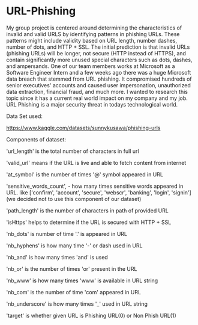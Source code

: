# URL-Phishing

My group project is centered around determining the characteristics of invalid and valid URLS by identifying patterns in phishing URLs. These patterns might include validity based on URL length, number dashes, number of dots, and HTTP + SSL. The initial prediction is that invalid URLs (phishing URLs) will be longer, not secure (HTTP instead of HTTPS), and contain significantly more unused special characters such as dots, dashes, and ampersands. One of our team members works at Microsoft as a Software Engineer Intern and a few weeks ago there was a huge Microsoft data breach that stemmed from URL phishing. It compromised hundreds of senior executives' accounts and caused user impersonation, unauthorized data extraction, financial fraud, and much more. I wanted to research this topic since it has a current real world impact on my company and my job. URL Phishing is a major security threat in todays technological world.

Data Set used:

https://www.kaggle.com/datasets/sunnykusawa/phishing-urls

Components of dataset:

'url_length' is the total number of characters in full url

'valid_url' means if the URL is live and able to fetch content from internet

'at_symbol' is the number of times '@' symbol appeared in URL

'sensitive_words_count', - how many times sensitive words appeared in URL. like ['confirm', 'account', 'secure', 'webscr', 'banking', 'login', 'signin'] (we decided not to use this component of our dataset)

'path_length' is the number of characters in path of provided URL

'isHttps' helps to determine if the URL is secured with HTTP + SSL

'nb_dots' is number of time '.' is appeared in URL

'nb_hyphens' is how many time '-' or dash used in URL

'nb_and' is how many times 'and' is used

'nb_or' is the number of times 'or' present in the URL

'nb_www' is how many times 'www' is available in URL string

'nb_com' is the number of time 'com' appeared in URL

'nb_underscore' is how many times '_' used in URL string

'target' is whether given URL is Phishing URL(0) or Non Phish URL(1)
